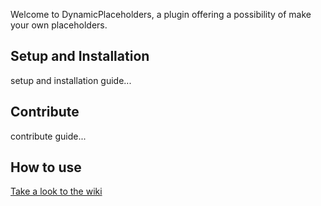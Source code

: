 
Welcome to DynamicPlaceholders, a plugin offering a possibility of make your own placeholders.

## Setup and Installation
setup and installation guide...

## Contribute
contribute guide...

## How to use
[Take a look to the wiki](https://github.com/joshy56/DynamicPlaceholders/wiki)
